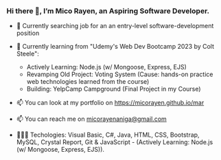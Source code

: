### Hi there 👋, I’m Mico Rayen, an Aspiring Software Developer.

- 🔭 Currently searching job for an an entry-level software-development position
- 🌱 Currently learning from "Udemy's Web Dev Bootcamp 2023 by Colt Steele":
  - Actively Learning: Node.js (w/ Mongoose, Express, EJS)
  - Revamping Old Project: Voting System (Cause: hands-on practice web technologies learned from the course)
  - Building: YelpCamp Campground (Final Project in my Course)

- 📫 You can look at my portfolio on https://micorayen.github.io/mar
- 📫 You can reach me on micorayenaniga@gmail.com
- 👩🏻‍💻 Techologies: Visual Basic, C#, Java, HTML, CSS, Bootstrap, MySQL, Crystal Report, Git & JavaScript - (Actively Learning: Node.js (w/ Mongoose, Express, EJS)).



<!---
micorayen/micorayen is a ✨ special ✨ repository because its `README.md` (this file) appears on your GitHub profile.
You can click the Preview link to take a look at your changes.
--->
